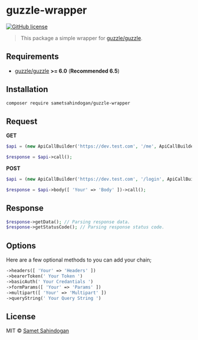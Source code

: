# guzzle-wrapper

[![GitHub license](https://img.shields.io/badge/license-MIT-brightgreen.svg?style=flat-square)](https://raw.githubusercontent.com/kevoj/redis-jwt/master/LICENSE)

> This package a simple wrapper for [guzzle/guzzle](https://github.com/guzzle/guzzle).

## Requirements

- [guzzle/guzzle](https://github.com/guzzle/guzzle) **>= 6.0** (**Recommended 6.5**)

## Installation

```bash
composer require sametsahindogan/guzzle-wrapper
```

## Request
**GET**

```php
$api = (new ApiCallBuilder('https://dev.test.com', '/me', ApiCallBuilder::HTTP_GET));

$response = $api->call();
```

**POST**
```php
$api = (new ApiCallBuilder('https://dev.test.com', '/login', ApiCallBuilder::HTTP_POST));

$response = $api->body([ 'Your' => 'Body' ])->call();
```

## Response
```php
$response->getData(); // Parsing response data.
$response->getStatusCode(); // Parsing response status code.
```
## Options

Here are a few optional methods to you can add your chain;
```php
->headers([ 'Your' => 'Headers' ])
->bearerToken(' Your Token ')
->basicAuth(' Your Credantials ')
->formParams([ 'Your' => 'Params' ])
->multipart([ 'Your' => 'Multipart' ])
->queryString(' Your Query String ')
```


## License
MIT © [Samet Sahindogan](https://github.com/sametsahindogan/laravel-jwtredis/blob/master/LICENSE)
